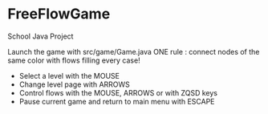 # FreeFlowGame
School Java Project

Launch the game with src/game/Game.java
ONE rule : connect nodes of the same color with flows filling every case!

* Select a level with the MOUSE
* Change level page with ARROWS
* Control flows with the MOUSE, ARROWS or with ZQSD keys
* Pause current game and return to main menu with ESCAPE
